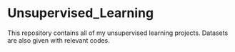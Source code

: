 # Unsupervised_Learning
This repository contains all of my unsupervised learning projects. Datasets are also given with relevant codes.
